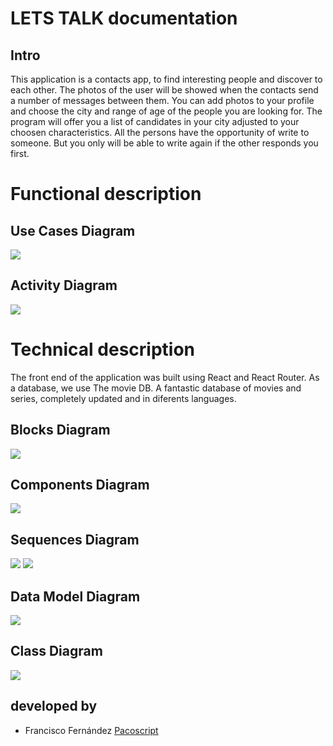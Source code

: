 
# LETS TALK documentation

## Intro

This application is a contacts app, to find interesting people and discover to each other. The photos of the user will be showed when the contacts send a number of messages between them. You can add photos to your profile and choose the city and range of age of the people you are looking for. The program will offer you a list of candidates in your city adjusted to your choosen characteristics.
All the persons have the opportunity of write to someone. But you only will be able to write again if the other responds you first. 


# Functional description

## Use Cases Diagram

![](images/Uses_case_Diagram.jpg)

## Activity Diagram

![](images/Activity_Diagram.jpg)


# Technical description
The front end of the application was built using React and React Router. As a database, we use The movie DB. A fantastic database of movies and series, completely updated and in diferents languages.

## Blocks Diagram

![](images/Gamma_block_diagram.jpg)

## Components Diagram

![](images/Component_diagram.jpg)

## Sequences Diagram

![](images/Show_info_of_movie.jpg)
![](images/Search_Movies.jpg)

## Data Model Diagram

![](images/Data_Model_Diagram.jpg) 

## Class Diagram

![](images/Class_Diagram.jpg) 

## developed by


- Francisco Fernández [Pacoscript](https://github.com/Pacoscript)

